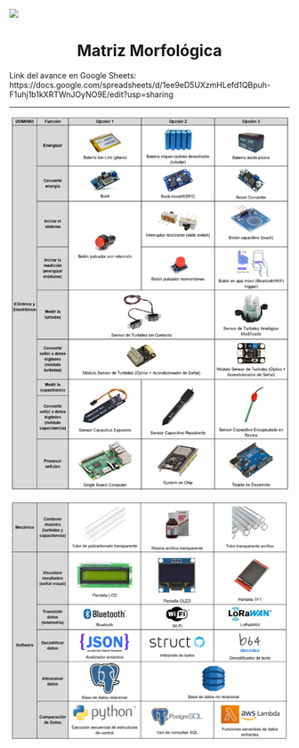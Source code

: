 <p align="left">
  <img src="https://github.com/user-attachments/assets/2cae9b13-d1de-4a5a-a827-643818c98091" width="200">
  <h1 align="center">Matriz Morfológica</h1>
</p>
Link del avance en Google Sheets: https://docs.google.com/spreadsheets/d/1ee9eD5UXzmHLefd1QBpuh-F1uhj1b1kXRTWnJOyNO9E/edit?usp=sharing

---

<p align="center">
  <img src="https://github.com/VictorRiveraT/Proyectos-de-Ingenier-a-1/blob/main/Proyectos%20de%20Ingenier%C3%ADa/Im%C3%A1genes/Matriz%20Morfol%C3%B3gica%201" width="600">
<p align="center">
  <img src="https://github.com/VictorRiveraT/Proyectos-de-Ingenier-a-1/blob/main/Proyectos%20de%20Ingenier%C3%ADa/Im%C3%A1genes/Matriz%20Morfol%C3%B3gica%202" width="600">
</p>








